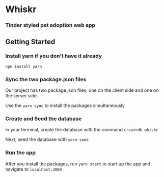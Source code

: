 # Whiskr

### Tinder styled pet adoption web app

## Getting Started 

### Install yarn if you don't have it already
`npm install yarn` 
### Sync the two package.json files
Our project has two package.json files, one on the client side and one on the server side.

Use the `yarn sync` to install the packages simultaneously 

### Create and Seed the database
In your terminal, create the database with the command `createdb whiskr`

Next, seed the database with `yarn seed`

### Run the app 
After you install the packages, run `yarn start` to start up the app and navigate to `localhost:3000`


